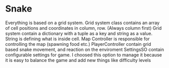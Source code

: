 # Snake
Everything is based on a grid system. 
Grid system class contains an array of cell positions and coordinates in column, row. (Always column first)
Grid system contain a dictionary with a tuple as a key and string as a value. String is defining what is inside cell.
Map Controller is responsible for controlling the map (spawning food etc.)
PlayerController contain grid based snake movement, and reaction on the enviroment
SettingsSO contain configurable settings for game. 
I choosed this option to manage it because it is easy to balance the game and add new things like difficulty levels
